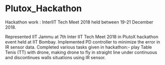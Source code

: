 # Plutox_Hackathon
Hackathon work : InterIIT Tech Meet 2018 held between 19-21 December 2018. 

Represented IIT Jammu at 7th Inter IIT Tech Meet 2018 in PlutoX hackathon event held at IIT Bombay.
Implemented PD controller to minimize the error in IR sensor data.
Completed various tasks given in hackathon:- play Table Tenis (TT) with drone, making drone to fly in straight line under continuous and discontinues walls situations using IR sensor.
